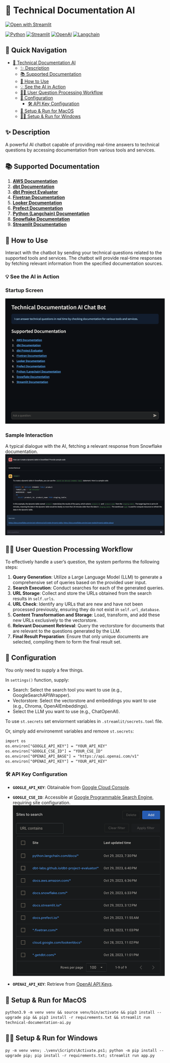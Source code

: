 # 📄 Technical Documentation AI <a name="technical-documentation-ai"></a>

[![Open with Streamlit](https://img.shields.io/badge/-Open%20with%20Streamlit-FF4B4B?style=for-the-badge&logo=streamlit&logoColor=white)](https://technical-documentation-ai.streamlit.app/)

[![Python](https://img.shields.io/badge/-Python-3776AB?style=for-the-badge&logo=python&logoColor=white)](https://python.org/)
[![Streamlit](https://img.shields.io/badge/-Streamlit-FF4B4B?style=for-the-badge&logo=streamlit&logoColor=white)](https://streamlit.io/)
[![OpenAI](https://img.shields.io/badge/-OpenAI-412991?style=for-the-badge&logo=openai&logoColor=white)](https://openai.com/)
[![Langchain](https://img.shields.io/badge/-Langchain-gray?style=for-the-badge)](https://www.langchain.com/)

## 🚀 Quick Navigation
- [📄 Technical Documentation AI](#technical-documentation-ai)
  - [✨ Description](#description)
  - [📚 Supported Documentation](#supported-documentation)
  - [🤖 How to Use](#how-to-use)
  - [💡 See the AI in Action](#see-the-ai-in-action)
  - [🙋‍♂️ User Question Processing Workflow](#user-question-processing-workflow)
  - [🔧 Configuration](#configuration)
    - [🛠️ API Key Configuration](#api-key-configuration)
  - [👷 Setup & Run for MacOS](#setup-run-for-macos)
  - [👷‍♀️ Setup & Run for Windows](#setup-run-for-windows)

## ✨ Description <a name="description"></a>
A powerful AI chatbot capable of providing real-time answers to technical questions by accessing documentation from various tools and services.

## 📚 Supported Documentation <a name="supported-documentation"></a>
1. [**AWS Documentation**](https://docs.aws.amazon.com)
2. [**dbt Documentation**](https://getdbt.com)
3. [**dbt Project Evaluator**](https://dbt-labs.github.io/dbt-project-evaluator)
4. [**Fivetran Documentation**](https://fivetran.com/docs)
5. [**Looker Documentation**](https://cloud.google.com/looker/docs)
6. [**Prefect Documentation**](https://docs.prefect.io)
7. [**Python (Langchain) Documentation**](https://python.langchain.com/docs)
8. [**Snowflake Documentation**](https://docs.snowflake.com)
9. [**Streamlit Documentation**](https://docs.streamlit.io)

## 🤖 How to Use <a name="how-to-use"></a>
Interact with the chatbot by sending your technical questions related to the supported tools and services. The chatbot will provide real-time responses by fetching relevant information from the specified documentation sources.

### 💡 See the AI in Action <a name="see-the-ai-in-action"></a>
### Startup Screen
![Example Interaction 1](example_7.png)

### Sample Interaction
A typical dialogue with the AI, fetching a relevant response from Snowflake documentation.
![Example Interaction 2](example_4.png)


## 🙋‍♂️ User Question Processing Workflow <a name="user-question-processing-workflow"></a>

To effectively handle a user’s question, the system performs the following steps:

1. **Query Generation**: Utilize a Large Language Model (LLM) to generate a comprehensive set of queries based on the provided user input.
2. **Search Execution**: Conduct searches for each of the generated queries.
3. **URL Storage**: Collect and store the URLs obtained from the search results in `self.urls`.
4. **URL Check**: Identify any URLs that are new and have not been processed previously, ensuring they do not exist in `self.url_database`.
5. **Content Transformation and Storage**: Load, transform, and add these new URLs exclusively to the vectorstore.
6. **Relevant Document Retrieval**: Query the vectorstore for documents that are relevant to the questions generated by the LLM.
7. **Final Result Preparation**: Ensure that only unique documents are selected, compiling them to form the final result set.

## 🔧 Configuration <a name="configuration"></a>
You only need to supply a few things.

In `settings()` function, supply:

* Search: Select the search tool you want to use (e.g., GoogleSearchAPIWrapper). 
* Vectorstore: Select the vectorstore and embeddings you want to use (e.g., Chroma, OpenAIEmbeddings).
* Select the LLM you want to use (e.g., ChatOpenAI).

To use `st.secrets` set enviorment variables in `.streamlit/secrets.toml` file.
 
Or, simply add environemnt variables and remove `st.secrets`: 
```
import os
os.environ["GOOGLE_API_KEY"] = "YOUR_API_KEY"
os.environ["GOOGLE_CSE_ID"] = "YOUR_CSE_ID" 
os.environ["OPENAI_API_BASE"] = "https://api.openai.com/v1"
os.environ["OPENAI_API_KEY"] = "YOUR_API_KEY"

```

### 🛠️ API Key Configuration <a name="api-key-configuration"></a>

- **`GOOGLE_API_KEY`**: Obtainable from [Google Cloud Console](https://console.cloud.google.com/apis/api/customsearch.googleapis.com/credentials).
  
- **`GOOGLE_CSE_ID`**: Accessible at [Google Programmable Search Engine](https://programmablesearchengine.google.com/), requiring site configuration.
  ![Configuration Example](example_6.png)
  
- **`OPENAI_API_KEY`**: Retrieve from [OpenAI API Keys](https://beta.openai.com/account/api-keys).

## 👷 Setup & Run for MacOS <a name="setup-run-for-macos"></a>
```
python3.9 -m venv venv && source venv/bin/activate && pip3 install --upgrade pip && pip3 install -r requirements.txt && streamlit run technical-documentation-ai.py
```

## 👷‍♀️ Setup & Run for Windows <a name="setup-run-for-windows"></a>
```
py -m venv venv; .\venv\Scripts\Activate.ps1; python -m pip install --upgrade pip; pip install -r requirements.txt; streamlit run app.py
```
